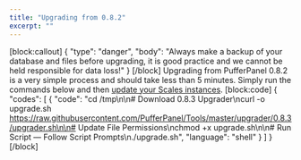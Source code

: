 ```yaml
---
title: "Upgrading from 0.8.2"
excerpt: ""
---
```

[block:callout]
{
  "type": "danger",
  "body": "Always make a backup of your database and files before upgrading, it is good practice and we cannot be held responsible for data loss!"
}
[/block]
Upgrading from PufferPanel 0.8.2 is a very simple process and should take less than 5 minutes. Simply run the commands below and then [update your Scales instances](http://scales.pufferpanel.com/docs/upgrading-from-021).
[block:code]
{
  "codes": [
    {
      "code": "cd /tmp\n\n# Download 0.8.3 Upgrader\ncurl -o upgrade.sh https://raw.githubusercontent.com/PufferPanel/Tools/master/upgrader/0.8.3/upgrader.sh\n\n# Update File Permissions\nchmod +x upgrade.sh\n\n# Run Script — Follow Script Prompts\n./upgrade.sh",
      "language": "shell"
    }
  ]
}
[/block]
